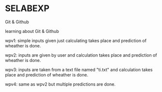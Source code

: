 # SELABEXP
Git &amp; Github

learning about Git & Github

wpv1: simple inputs given just calculating takes place and prediction of wheather is done.

wpv2: inputs are given by user and calculation takes place and prediction of wheather is done.

wpv3: inputs are taken from a text file named "ti.txt" and calculation takes place and prediction of wheather is done.

wpv4: same as wpv2 but multiple predictions are done.
